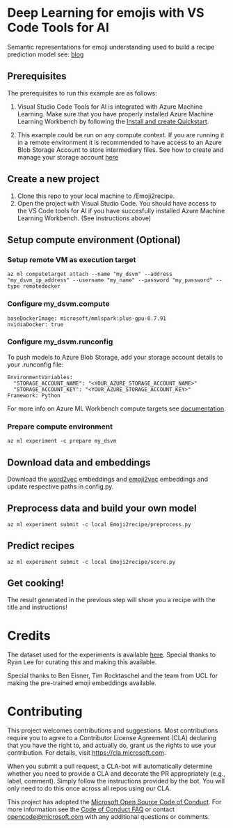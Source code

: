 

# Deep Learning for emojis with VS Code Tools for AI

Semantic representations for emoji understanding used to build a recipe prediction model see: [blog](https://blogs.technet.microsoft.com/machinelearning/2018/04/24/deep-learning-for-emojis-with-vs-code-tools-for-ai/)

## Prerequisites

The prerequisites to run this example are as follows:

1. Visual Studio Code Tools for AI is integrated with Azure Machine Learning. Make sure that you have properly installed Azure Machine Learning Workbench by following the [Install and create Quickstart](https://docs.microsoft.com/en-us/azure/machine-learning/preview/quickstart-installation).

2. This example could be run on any compute context. If you are running it in a remote environment it is recommended to have access to an Azure Blob Storage Account to store intermediary files. See how to create and manage your storage account [here](https://docs.microsoft.com/en-us/azure/storage/common/storage-create-storage-account?toc=%2fazure%2fstorage%2fblobs%2ftoc.json)

## Create a new project

1. Clone this repo to your local machine to /Emoji2recipe.
2. Open the project with Visual Studio Code. You should have access to the VS Code tools for AI if you have succesfully installed Azure Machine Learning Workbench. (See instructions above)

## Setup compute environment (Optional)

### Setup remote VM as execution target
```
az ml computetarget attach --name "my_dsvm" --address "my_dsvm_ip_address" --username "my_name" --password "my_password" --type remotedocker
```
### Configure my_dsvm.compute
```
baseDockerImage: microsoft/mmlspark:plus-gpu-0.7.91
nvidiaDocker: true
```
### Configure my_dsvm.runconfig
To push models to Azure Blob Storage, add your storage account details to your .runconfig file:

```
EnvironmentVariables:
  "STORAGE_ACCOUNT_NAME": "<YOUR_AZURE_STORAGE_ACCOUNT_NAME>"
  "STORAGE_ACCOUNT_KEY": "<YOUR_AZURE_STORAGE_ACCOUNT_KEY>"
Framework: Python
```

For more info on Azure ML Workbench compute targets see [documentation](https://docs.microsoft.com/en-us/azure/machine-learning/preview/how-to-create-dsvm-hdi).

### Prepare compute environment

```
az ml experiment -c prepare my_dsvm
```

## Download data and embeddings
Download the [word2vec](https://code.google.com/archive/p/word2vec/) embeddings and [emoji2vec](https://github.com/uclmr/emoji2vec) embeddings and update respective paths in config.py.

## Preprocess data and build your own model

```
az ml experiment submit -c local Emoji2recipe/preprocess.py
```

## Predict recipes

```
az ml experiment submit -c local Emoji2recipe/score.py
```
## Get cooking!

The result generated in the previous step will show you a recipe with the title and instructions!

# Credits

The dataset used for the experiments is available [here](https://eightportions.com/datasets/Recipes/). Special thanks to Ryan Lee for curating this and making this available.

Special thanks to Ben Eisner, Tim Rocktaschel and the team from UCL for making the pre-trained emoji embeddings available.

# Contributing

This project welcomes contributions and suggestions.  Most contributions require you to agree to a
Contributor License Agreement (CLA) declaring that you have the right to, and actually do, grant us
the rights to use your contribution. For details, visit https://cla.microsoft.com.

When you submit a pull request, a CLA-bot will automatically determine whether you need to provide
a CLA and decorate the PR appropriately (e.g., label, comment). Simply follow the instructions
provided by the bot. You will only need to do this once across all repos using our CLA.

This project has adopted the [Microsoft Open Source Code of Conduct](https://opensource.microsoft.com/codeofconduct/).
For more information see the [Code of Conduct FAQ](https://opensource.microsoft.com/codeofconduct/faq/) or
contact [opencode@microsoft.com](mailto:opencode@microsoft.com) with any additional questions or comments.
